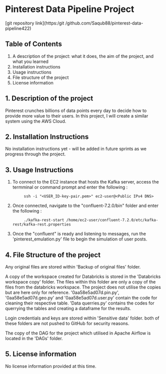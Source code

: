 # Pinterest Data Pipeline Project

[git repository link](https:/git /github.com/Saqub88/pinterest-data-pipeline422)

## Table of Contents

1. A description of the project: what it does, the aim of the project, and what you learned
2. Installation instructions
3. Usage instructions
4. File structure of the project
5. License information

## 1.  Description of the project

Pinterest crunches billions of data points every day to decide how to provide more value to their users. In this project, I will create a similar system using the AWS Cloud.

## 2.  Installation Instructions

No installation instructions yet - will be added in future sprints as we progress through the project.

## 3.  Usage Instructions

1. To connect to the EC2 instance that hosts the Kafka server, access the termminal or command prompt and enter the following :

            ssh -i "<USER_ID-key-pair.pem>" ec2-user@<Public IPv4 DNS>

2. Once connected, navigate to the "confluent-7.2.0/bin" folder and enter the following :

            ./kafka-rest-start /home/ec2-user/confluent-7.2.0/etc/kafka-rest/kafka-rest.properties

3. Once the "confluent" is ready and listening to messages, run the 'pinterest_emulation.py' file to begin the simulation of user posts.

## 4.  File Structure of the project

Any original files are stored within 'Backup of original files' folder.

A copy of the workspace created for Databricks is stored in the 'Databricks workspace copy' folder. 
The files within this folder are only a copy of the files from the databricks workspace. The project does not utilise the copies but are here only for reference.
'0aa58e5ad07d.pin.py', '0aa58e5ad07d.geo.py' and '0aa58e5ad07d.user.py' contain the code for cleaning their respective table.
'Data querries.py' contains the codes for querrying the tables and creating a dataframe for the results.

Login credentials and keys are stored within 'Sensitive data' folder.
both of these folders are not pushed to GitHub for security reasons.

The copy of the DAG for the project which utilised in Apache Airflow is located in the 'DAGs' folder.


## 5.  License information

No license information provided at this time.